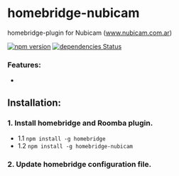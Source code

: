 # homebridge-nubicam
homebridge-plugin for Nubicam (www.nubicam.com.ar)

[![npm version](https://badge.fury.io/js/homebridge-nubicam.svg)](https://badge.fury.io/js/homebridge-roomba-stv)
[![dependencies Status](https://david-dm.org/esteban-mallen/homebridge-nubicam/status.svg)](https://david-dm.org/esteban-mallen/homebridge-nubicam)

### Features:

- 

## Installation:

### 1. Install homebridge and Roomba plugin.
- 1.1 `npm install -g homebridge`
- 1.2 `npm install -g homebridge-nubicam`

### 2. Update homebridge configuration file.
```
```
